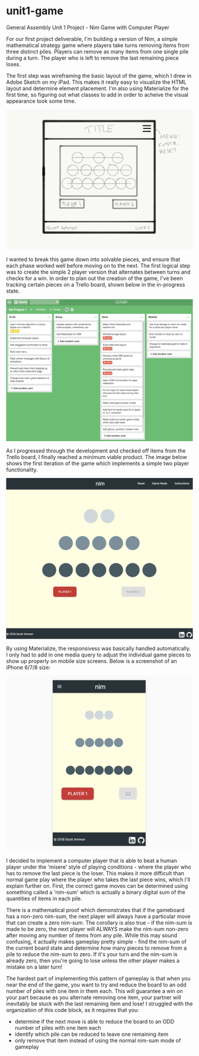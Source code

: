 # unit1-game
General Assembly Unit 1 Project - Nim Game with Computer Player

For our first project deliverable, I'm building a version of Nim, a simple mathematical strategy game where players take turns removing items from three distinct piles. Players can remove as many items from one single pile during a turn. The player who is left to remove the last remaining piece loses. 

The first step was wireframing the basic layout of the game, which I drew in Adobe Sketch on my iPad. This makes it really easy to visualize the HTML layout and determine element placement. I'm also using Materialize for the first time, so figuring out what classes to add in order to acheive the visual appearance took some time.

![wireframe](img/project1-wireframe.png?raw=true)


I wanted to break this game down into solvable pieces, and ensure that each phase worked well before moving on to the next. The first logical step was to create the simple 2 player version that alternates between turns and checks for a win. In order to plan out the creation of the game, I've been tracking certain pieces on a Trello board, shown below in the in-progress state.

![trello](img/trello.png?raw=true)

As I progressed through the development and checked off items from the Trello board, I finally reached a minimum viable product. The image below shows the first iteration of the game which implements a simple two player functionality.

![gameboard](img/gameboard.png?raw=true)

By using Materialize, the responsivess was basically handled automatically. I only had to add in one media query to adjust the individual game pieces to show up properly on mobile size screens. Below is a screenshot of an iPhone 6/7/8 size:

![responsive](img/responsive.png?raw=true)

I decided to implement a computer player that is able to beat a human player under the 'misere' style of playing conditions - where the player who has to remove the last piece is the loser. This makes it more difficult than normal game play where the player who takes the last piece wins, which I'll explain further on. First, the correct game moves can be determined using something called a 'nim-sum' which is actually a binary digital sum of the quantities of items in each pile. 

There is a mathematical proof which demonstrates that if the gameboard has a non-zero nim-sum, the next player will always have a particular move that can create a zero nim-sum. The corollary is also true - if the nim-sum is made to be zero, the next player will ALWAYS make the nim-sum non-zero after moving any number of items from any pile. While this may sound confusing, it actually makes gameplay pretty simple - find the nim-sum of the current board state and determine how many pieces to remove from a pile to reduce the nim-sum to zero. If it's your turn and the nim-sum is already zero, then you're going to lose unless the other player makes a mistake on a later turn!

The hardest part of implementing this pattern of gameplay is that when you near the end of the game, you want to try and reduce the board to an odd number of piles with one item in them each. This will guarantee a win on your part because as you alternate removing one item, your partner will inevitably be stuck with the last remaining item and lose! I struggled with the organization of this code block, as it requires that you:
* determine if the next move is able to reduce the board to an ODD number of piles with one item each
* identify which pile can be reduced to leave one remaining item
* only remove that item instead of using the normal nim-sum mode of gameplay